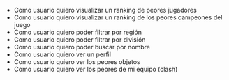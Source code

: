 * Como usuario quiero visualizar un ranking de peores jugadores
* Como usuario quiero visualizar un ranking de los peores campeones del juego
* Como usuario quiero poder filtrar por región 
* Como usuario quiero poder filtrar por división
* Como usuario quiero poder buscar por nombre
* Como usuario quiero ver un perfil
* Como usuario quiero ver los peores objetos
* Como usuario quiero ver los peores de mi equipo (clash)
